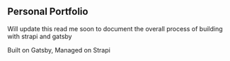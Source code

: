 
## Personal Portfolio

Will update this read me soon to document the overall process of building with strapi and gatsby

Built on Gatsby, Managed on Strapi 
